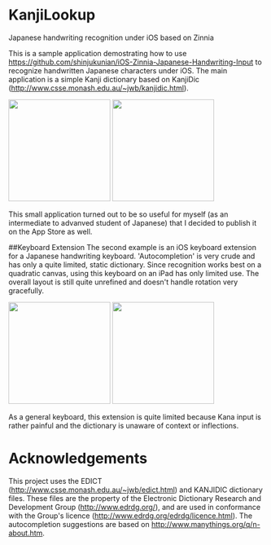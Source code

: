 # KanjiLookup
Japanese handwriting recognition under iOS based on Zinnia

This is a sample application demostrating how to use https://github.com/shinjukunian/iOS-Zinnia-Japanese-Handwriting-Input to recognize handwritten Japanese characters under iOS. 
The main application is a simple Kanji dictionary based on KanjiDic (http://www.csse.monash.edu.au/~jwb/kanjidic.html). 
 
<img src="https://github.com/shinjukunian/KanjiLookup/blob/gh-pages/images/image3.png" width="200" />

<img src="https://github.com/shinjukunian/KanjiLookup/blob/gh-pages/images/lookup_animation.gif" width="200" />

This  small application turned out to be so useful for myself (as an intermediate to advanved student of Japanese) that I decided to publish it on the App Store as well.

##Keyboard Extension
The second example is an iOS keyboard extension for a Japanese handwriting keyboard. 'Autocompletion' is very crude and has only a quite limited, static dictionary. Since recognition works best on a quadratic canvas, using this keyboard on an iPad has only limited use. The overall layout is still quite unrefined and doesn't handle rotation very gracefully.

<img src="https://github.com/shinjukunian/KanjiLookup/blob/gh-pages/images/keyboard_1.PNG" width="200" /> 

<img src="https://github.com/shinjukunian/KanjiLookup/blob/gh-pages/images/keyboard_small.gif" width="200" /> 

As a general keyboard, this extension is quite limited because Kana input is rather painful and the dictionary is unaware of context or inflections.

# Acknowledgements
This project uses the EDICT (http://www.csse.monash.edu.au/~jwb/edict.html) and KANJIDIC dictionary files. These files are the property of the Electronic Dictionary Research and Development Group (http://www.edrdg.org/), and are used in conformance with the Group's licence (http://www.edrdg.org/edrdg/licence.html).
The autocompletion suggestions are based on http://www.manythings.org/q/n-about.htm.



 
